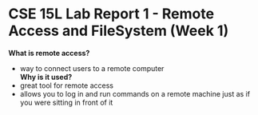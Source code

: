 # CSE 15L Lab Report 1 - Remote Access and FileSystem (Week 1)

**What is remote access?**
- way to connect users to a remote computer <br />
**Why is it used?**
- great tool for remote access
- allows you to log in and run commands on a remote machine just as if you were sitting in front of it 
